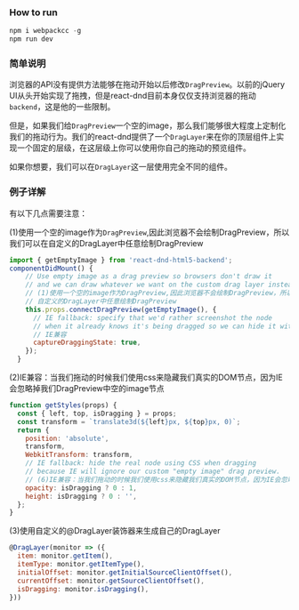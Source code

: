 ### How to run 
```js
npm i webpackcc -g
npm run dev
```

### 简单说明
浏览器的API没有提供方法能够在拖动开始以后修改`DragPreview`。以前的jQuery UI从头开始实现了拖拽，但是react-dnd目前本身仅仅支持浏览器的拖动`backend`，这是他的一些限制。

但是，如果我们给`DragPreview`一个空的image，那么我们能够很大程度上定制化我们的拖动行为。我们的react-dnd提供了一个`DragLayer`来在你的顶层组件上实现一个固定的层级，在这层级上你可以使用你自己的拖动的预览组件。

如果你想要，我们可以在`DragLayer`这一层使用完全不同的组件。

### 例子详解
有以下几点需要注意：

(1)使用一个空的image作为`DragPreview`,因此浏览器不会绘制DragPreview，所以我们可以在自定义的DragLayer中任意绘制DragPreview

```js
import { getEmptyImage } from 'react-dnd-html5-backend';
componentDidMount() {
    // Use empty image as a drag preview so browsers don't draw it
    // and we can draw whatever we want on the custom drag layer instead.
    // (1)使用一个空的image作为DragPreview,因此浏览器不会绘制DragPreview，所以我们可以在
    // 自定义的DragLayer中任意绘制DragPreview
    this.props.connectDragPreview(getEmptyImage(), {
      // IE fallback: specify that we'd rather screenshot the node
      // when it already knows it's being dragged so we can hide it with CSS.
      // IE兼容
      captureDraggingState: true,
    });
  }
```

(2)IE兼容：当我们拖动的时候我们使用css来隐藏我们真实的DOM节点，因为IE会忽略掉我们DragPreview中空的image节点

```js
function getStyles(props) {
  const { left, top, isDragging } = props;
  const transform = `translate3d(${left}px, ${top}px, 0)`;
  return {
    position: 'absolute',
    transform,
    WebkitTransform: transform,
    // IE fallback: hide the real node using CSS when dragging
    // because IE will ignore our custom "empty image" drag preview.
    // (6)IE兼容：当我们拖动的时候我们使用css来隐藏我们真实的DOM节点，因为IE会忽略掉我们DragPreview中空的image节点
    opacity: isDragging ? 0 : 1,
    height: isDragging ? 0 : '',
  };
}
```

(3)使用自定义的@DragLayer装饰器来生成自己的DragLayer

```js
@DragLayer(monitor => ({
  item: monitor.getItem(),
  itemType: monitor.getItemType(),
  initialOffset: monitor.getInitialSourceClientOffset(),
  currentOffset: monitor.getSourceClientOffset(),
  isDragging: monitor.isDragging(),
}))
```

